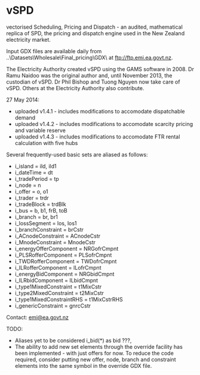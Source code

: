 vSPD
====

vectorised Scheduling, Pricing and Dispatch - an audited, mathematical replica of SPD, the
pricing and dispatch engine used in the New Zealand electricity market.

Input GDX files are available daily from ..\Datasets\Wholesale\Final_pricing\GDX\ at
ftp://ftp.emi.ea.govt.nz.

The Electricity Authority created vSPD using the GAMS software in 2008. Dr Ramu Naidoo was
the original author and, until November 2013, the custodian of vSPD. Dr Phil Bishop and Tuong
Nguyen now take care of vSPD. Others at the Electricity Authority also contribute.

27 May 2014:
 - uploaded v1.4.1 - includes modifications to accomodate dispatchable demand
 - uploaded v1.4.2 - includes modifications to accomodate scarcity pricing and variable reserve
 - uploaded v1.4.3 - includes modifications to accomodate FTR rental calculation with five hubs


Several frequently-used basic sets are aliased as follows:
- i_island = ild, ild1
- i_dateTime = dt
- i_tradePeriod = tp
- i_node = n
- i_offer = o, o1
- i_trader = trdr
- i_tradeBlock = trdBlk
- i_bus = b, b1, frB, toB
- i_branch = br, br1
- i_lossSegment = los, los1
- i_branchConstraint = brCstr
- i_ACnodeConstraint = ACnodeCstr
- i_MnodeConstraint = MnodeCstr
- i_energyOfferComponent = NRGofrCmpnt
- i_PLSRofferComponent = PLSofrCmpnt
- i_TWDRofferComponent = TWDofrCmpnt
- i_ILRofferComponent = ILofrCmpnt
- i_energyBidComponent = NRGbidCmpnt
- i_ILRbidComponent = ILbidCmpnt
- i_type1MixedConstraint = t1MixCstr
- i_type2MixedConstraint = t2MixCstr
- i_type1MixedConstraintRHS = t1MixCstrRHS
- i_genericConstraint = gnrcCstr


Contact: emi@ea.govt.nz


TODO:
- Aliases yet to be considered
  i_bid(*)         as bid ???,
- The ability to add new set elements through the override facility has been implemented - with
  just offers for now. To reduce the code required, consider putting new offer, node, branch and
  constraint elements into the same symbol in the override GDX file.
